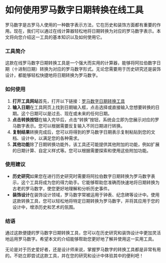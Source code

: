 如何使用罗马数字日期转换在线工具
================

罗马数字是古罗马人使用的一种数字表示方法，它在历史和装饰方面都有重要的作用。现在，我们可以通过在线计算器轻松地将日期转换为对应的罗马数字表示。本文将向您介绍这一工具的基本知识以及如何使用它。

### 工具简介

这款在线罗马数字日期转换工具是一个强大而实用的计算器，能够将阿拉伯数字日期（十进制日期）转换为对应的罗马数字形式。无论您需要用于历史研究还是装饰设计，都能够轻松快捷地将日期转换为罗马数字。

### 如何使用

1. **打开工具网站**首先，打开以下链接：[罗马数字日期转换工具](https://www.onlinecalculatorsfree.com/zh-cn/convert/date-to-roman-numerals.html)
2. **输入日期**在工具网页上找到日期输入框，点击选择或直接输入您想要转换的日期。这个日期可以是过去、现在或未来的任何日期。
3. **点击转换按钮**在输入完毕后，点击“转换”按钮，系统会立即为您展示对应的罗马数字表示。您可以根据需要反复输入不同日期进行转换。
4. **复制结果**转换完成后，您可以将得到的罗马数字日期表示复制粘贴到您的文档、设计中，以满足您的各种需求。
5. **其他功能**除了日期转换功能外，该工具还可能提供其他附加的功能，例如扩展的日期计算、自定义样式等。您可以根据需要探索和使用这些附加功能。

### 使用建议

- **历史研究**如果您在进行历史研究时需要将阿拉伯数字日期转换为罗马数字表示，这个工具将成为您的得力助手。它能够帮助您准确而快速地将日期转换为古老的罗马数字，使您更好地理解和分析历史事件。
- **装饰设计**在装饰设计领域，罗马数字常被运用于钟表、纪念碑等设计中。使用这款转换工具，您可以轻松地将特定日期转换为罗马数字，并将其应用于您的设计中，增添历史和艺术的氛围。

### 结语

通过这款便捷的罗马数字日期转换工具，您可以在历史研究和装饰设计中更加灵活地运用罗马数字。希望本文的介绍能够帮助您更好地了解并使用这一实用工具。

无论是对于历史爱好者，还是设计师来说，掌握罗马数字的转换工具都是非常有用的。不妨立即尝试这款工具，并在您的研究和设计中体验其中的便利吧！